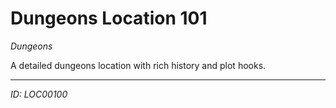 # Dungeons Location 101

*Dungeons*

A detailed dungeons location with rich history and plot hooks.

---
*ID: LOC00100*